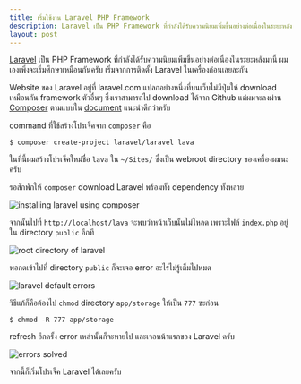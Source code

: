 ```yaml
---
title: เริ่มใช้งาน Laravel PHP Framework
description: Laravel เป็น PHP Framework ที่กำลังได้รับความนิยมเพิ่มขึ้นอย่างต่อเนื่องในระยะหลังมานี้ ผมเองเพิ่งจะเริ่มศึกษาเหมือนกันครับ เริ่มจากการติดตั้ง Laravel ในเครื่องก่อนเลยละกัน
layout: post
---
```


[Laravel](http://laravel.com) เป็น PHP Framework ที่กำลังได้รับความนิยมเพิ่มขึ้นอย่างต่อเนื่องในระยะหลังมานี้ ผมเองเพิ่งจะเริ่มศึกษาเหมือนกันครับ เริ่มจากการติดตั้ง Laravel ในเครื่องก่อนเลยละกัน

Website ของ Laravel อยู่ที่ laravel.com แปลกอย่างหนึ่งที่บนเว็บไม่มีปุ่มให้ download เหมือนกัน framework ตัวอื่นๆ ซึ่งเราสามารถไป download ได้จาก Github แต่ผมจะลงผ่าน [Composer](http://armno.in.th/installing-composer-osx-lion/) ตามแบบใน [document](http://laravel.com/docs/quick) แนะนำดีกว่าครับ

command ที่ใช้สร้างโปรเจ็คจาก <code>composer</code> คือ

<pre><code class="language-bash">$ composer create-project laravel/laravel lava</code></pre>

ในที่นี้ผมสร้างโปรเจ็คใหม่ชื่อ <code>lava</code> ใน <code>~/Sites/</code> ซึ่งเป็น webroot directory ของเครื่องผมนะครับ

รอสักพักให้ <code>composer</code> download Laravel พร้อมทั้ง dependency ทั้งหลาย

![installing laravel using composer](http://farm4.staticflickr.com/3762/9075798564_a3198ee9e4_z.jpg)

จากนั้นไปที่ <code>http://localhost/lava</code> จะพบว่าหน้าเว็บนั้นไม่โหลด เพราะไฟล์ <code>index.php</code> อยู่ใน directory <code>public</code> อีกที

![root directory of laravel](http://farm4.staticflickr.com/3773/9073674139_4b25c29764_o.png)

พอกดเข้าไปที่ directory <code>public</code> ก็จะเจอ error อะไรไม่รู้เต็มไปหมด

![laravel default errors](http://farm8.staticflickr.com/7418/9073674063_96489f1bc4_z.jpg)

วิธีแก้ก็คือต้องไป <code>chmod</code> directory <code>app/storage</code> ให้เป็น <code>777</code> ซะก่อน

<pre><code class="language-bash">$ chmod -R 777 app/storage</code></pre>

refresh อีกครั้ง error เหล่านั้นก็จะหายไป และเจอหน้าแรกของ Laravel ครับ

![errors solved](http://farm6.staticflickr.com/5343/9073709919_cb736e1cbc_z.jpg)

จากนี้ก็เริ่มโปรเจ็ค Laravel ได้เลยครับ
